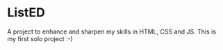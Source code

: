 # ListED
A project to enhance and sharpen my skills in HTML, CSS and JS. 
This is my first solo project :-)
